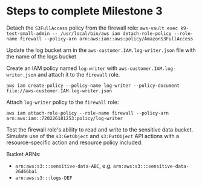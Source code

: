 # Steps to complete Milestone 3

Detach the `S3FullAccess` policy from the firewall role:
`aws-vault exec k9-test-small-admin -- /usr/local/bin/aws iam detach-role-policy --role-name firewall --policy-arn arn:aws:iam::aws:policy/AmazonS3FullAccess`

Update the log bucket arn in the `aws-customer.IAM.log-writer.json` file with the name of the logs bucket

Create an IAM policy named `log-writer` with `aws-customer.IAM.log-writer.json` and attach it to the `firewall` role.

`aws iam create-policy --policy-name log-writer --policy-document file://aws-customer.IAM.log-writer.json`  

Attach `log-writer` policy to the `firewall` role:

`aws iam attach-role-policy --role-name firewall --policy-arn arn:aws:iam::720226181253:policy/log-writer`

Test the firewall role's ability to read and write to the sensitive data bucket.  Simulate
use of the `s3:GetObject` and `s3:PutObject` API actions with a resource-specific action and resource policy included.

Bucket ARNs:
 
* `arn:aws:s3:::sensitive-data-ABC`, e.g. `arn:aws:s3:::sensitive-data-26d66ba1`
* `arn:aws:s3:::logs-DEF`
